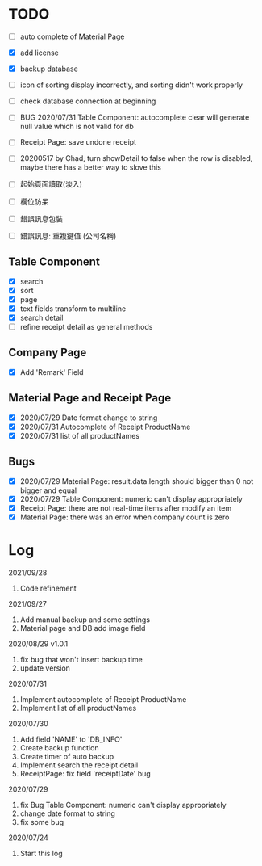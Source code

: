 
# TODO

- [ ] auto complete of Material Page
- [x] add license
- [x] backup database
- [ ] icon of sorting display incorrectly, and sorting didn't work properly
- [ ] check database connection at beginning
  
- [ ] BUG 2020/07/31 Table Component: autocomplete clear will generate null value which is not valid for db
- [ ] Receipt Page: save undone receipt
- [ ] 20200517 by Chad, turn showDetail to false when the row is disabled, maybe there has a better way to slove this
- [ ] 起始頁面讀取(淡入)
- [ ] 欄位防呆
- [ ] 錯誤訊息包裝
- [ ] 錯誤訊息: 重複鍵值 (公司名稱)

## Table Component

- [x] search
- [x] sort
- [x] page
- [X] text fields transform to multiline
- [X] search detail
- [ ] refine receipt detail as general methods
  
## Company Page

- [X] Add 'Remark' Field

## Material Page and Receipt Page

- [x] 2020/07/29 Date format change to string
- [x] 2020/07/31 Autocomplete of Receipt ProductName
- [x] 2020/07/31 list of all productNames

## Bugs

- [x] 2020/07/29 Material Page: result.data.length should bigger than 0 not bigger and equal
- [x] 2020/07/29 Table Component: numeric can't display appropriately
- [x] Receipt Page: there are not real-time items after modify an item
- [x] Material Page: there was an error when company count is zero

# Log

2021/09/28

1. Code refinement

2021/09/27

1. Add manual backup and some settings
2. Material page and DB add image field

2020/08/29 v1.0.1

1. fix bug that won't insert backup time
2. update version

2020/07/31

1. Implement autocomplete of Receipt ProductName
2. Implement list of all productNames

2020/07/30

1. Add field 'NAME' to 'DB_INFO'
2. Create backup function
3. Create timer of auto backup 
4. Implement search the receipt detail
5. ReceiptPage: fix field 'receiptDate' bug

2020/07/29

1. fix Bug Table Component: numeric can't display appropriately
2. change date format to string
3. fix some bug

2020/07/24

1. Start this log
